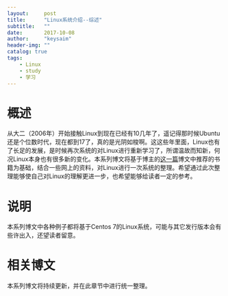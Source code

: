 ```yaml
---
layout:     post
title:      "Linux系统介绍--综述"
subtitle:   ""
date:       2017-10-08
author:     "keysaim"
header-img: ""
catalog: true
tags:
    - Linux
    - study
    - 学习
---
```


# 概述

从大二（2006年）开始接触Linux到现在已经有10几年了，遥记得那时候Ubuntu还是个位数时代，现在都到17了，真的是光阴如梭啊。这这些年里面，Linux也有了长足的发展，是时候再次系统的对Linux进行重新学习了，所谓温故而知新，何况Linux本身也有很多新的变化。本系列博文将基于博主的[这一篇](https://keysaim.github.io/2017/08/18/linux-learning-materials/)博文中推荐的书籍为基础，结合一些网上的资料，对Linux进行一次系统的整理。希望通过此次整理能够使自己对Linux的理解更进一步，也希望能够给读者一定的参考。

# 说明

本系列博文中各种例子都将基于Centos 7的Linux系统，可能与其它发行版本会有些许出入，还望读者留意。

# 相关博文

本系列博文将持续更新，并在此章节中进行统一整理。
